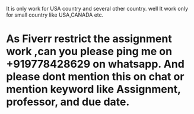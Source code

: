 
It is only work for USA country and several other country. well It work only for small country like USA,CANADA etc.




# As Fiverr restrict the assignment work ,can you please ping me on +919778428629 on whatsapp. And please dont mention this on chat or mention keyword like Assignment, professor, and due date.
